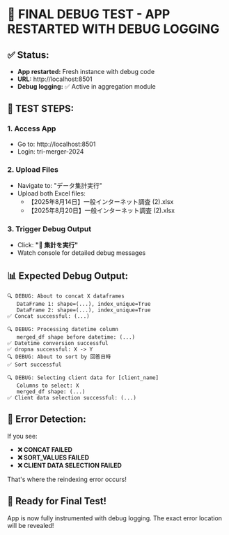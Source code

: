 # 🎯 FINAL DEBUG TEST - APP RESTARTED WITH DEBUG LOGGING

## ✅ Status:
- **App restarted:** Fresh instance with debug code
- **URL:** http://localhost:8501
- **Debug logging:** ✅ Active in aggregation module

## 🧪 TEST STEPS:

### 1. Access App
- Go to: http://localhost:8501
- Login: tri-merger-2024

### 2. Upload Files
- Navigate to: "データ集計実行"
- Upload both Excel files:
  - 【2025年8月14日】一般インターネット調査 (2).xlsx
  - 【2025年8月20日】一般インターネット調査 (2).xlsx

### 3. Trigger Debug Output
- Click: **"🚀 集計を実行"**
- Watch console for detailed debug messages

## 📊 Expected Debug Output:
```
🔍 DEBUG: About to concat X dataframes
   DataFrame 1: shape=(...), index_unique=True
   DataFrame 2: shape=(...), index_unique=True
✅ Concat successful: (...)

🔍 DEBUG: Processing datetime column
   merged_df shape before datetime: (...)
✅ Datetime conversion successful
✅ dropna successful: X -> Y
🔍 DEBUG: About to sort by 回答日時
✅ Sort successful

🔍 DEBUG: Selecting client data for [client_name]
   Columns to select: X
   merged_df shape: (...)
✅ Client data selection successful: (...)
```

## 🎯 Error Detection:
If you see:
- **❌ CONCAT FAILED**
- **❌ SORT_VALUES FAILED**
- **❌ CLIENT DATA SELECTION FAILED**

That's where the reindexing error occurs!

## 🚀 Ready for Final Test!
App is now fully instrumented with debug logging.
The exact error location will be revealed!
